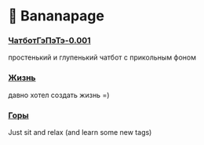 # 🍌 Bananapage

### [ЧатботГэПэТэ-0.001](ChatBot/index.html)

простенький и глупенький чатбот с прикольным фоном

### [Жизнь](GameOfLife/index.html)

давно хотел создать жизнь =)

### [Горы](Mountains/index.html)

Just sit and relax (and learn some new tags)